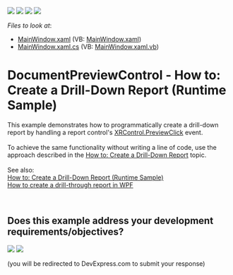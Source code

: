 <!-- default badges list -->
![](https://img.shields.io/endpoint?url=https://codecentral.devexpress.com/api/v1/VersionRange/128598025/21.1.5%2B)
[![](https://img.shields.io/badge/Open_in_DevExpress_Support_Center-FF7200?style=flat-square&logo=DevExpress&logoColor=white)](https://supportcenter.devexpress.com/ticket/details/T337482)
[![](https://img.shields.io/badge/📖_How_to_use_DevExpress_Examples-e9f6fc?style=flat-square)](https://docs.devexpress.com/GeneralInformation/403183)
[![](https://img.shields.io/badge/💬_Leave_Feedback-feecdd?style=flat-square)](#does-this-example-address-your-development-requirementsobjectives)
<!-- default badges end -->
<!-- default file list -->
*Files to look at*:

* [MainWindow.xaml](./CS/dxWPFApp/MainWindow.xaml) (VB: [MainWindow.xaml](./VB/dxWPFApp/MainWindow.xaml))
* [MainWindow.xaml.cs](./CS/dxWPFApp/MainWindow.xaml.cs) (VB: [MainWindow.xaml.vb](./VB/dxWPFApp/MainWindow.xaml.vb))
<!-- default file list end -->
# DocumentPreviewControl - How to: Create a Drill-Down Report (Runtime Sample) 


This example demonstrates how to programmatically create a drill-down report by handling a report control's <a href="https://documentation.devexpress.com/XtraReports/DevExpressXtraReportsUIXRControl_PreviewClicktopic.aspx">XRControl.PreviewClick</a> event. <br><br>To achieve the same functionality without writing a line of code, use the approach described in the <a href="https://documentation.devexpress.com/XtraReports/CustomDocument114106.aspx">How to: Create a Drill-Down Report</a> topic.<br><br>See also:<br><a href="https://documentation.devexpress.com/#XtraReports/CustomDocument4788">How to: Create a Drill-Down Report (Runtime Sample)</a> <br><a href="https://www.devexpress.com/Support/Center/p/E3357">How to create a drill-through report in WPF</a>

<br/>


<!-- feedback -->
## Does this example address your development requirements/objectives?

[<img src="https://www.devexpress.com/support/examples/i/yes-button.svg"/>](https://www.devexpress.com/support/examples/survey.xml?utm_source=github&utm_campaign=reporting-wpf-create-drill-down-report-document-preview-control&~~~was_helpful=yes) [<img src="https://www.devexpress.com/support/examples/i/no-button.svg"/>](https://www.devexpress.com/support/examples/survey.xml?utm_source=github&utm_campaign=reporting-wpf-create-drill-down-report-document-preview-control&~~~was_helpful=no)

(you will be redirected to DevExpress.com to submit your response)
<!-- feedback end -->
